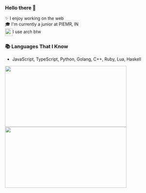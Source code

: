 ### Hello there 👋


✨ I enjoy working on the web<br/>
🎓 I'm currently a junior at PIEMR, IN<br/>
<img src="https://github.com/fknemi/fknemi/assets/64571343/1b72f15b-f18a-4ccd-8412-b88ad6912a17" width="25" height="25" align="center">I use arch btw



### 📚 Languages That I Know
- JavaScript, TypeScript, Python, Golang, C++, Ruby, Lua, Haskell




<p align-items="center">
  <img src="https://github-readme-stats.vercel.app/api?username=fknemi&show_icons=true&theme=bear&hide_border=true" width="400" height="200">
  <img src="https://github-readme-streak-stats.herokuapp.com?user=fknemi&theme=dark&hide_border=true&card_height=205" width="400" height="200">
</p>
